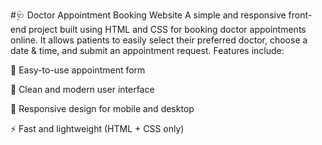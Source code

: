 #🩺 Doctor Appointment Booking Website
A simple and responsive front-end project built using HTML and CSS for booking doctor appointments online.
It allows patients to easily select their preferred doctor, choose a date & time, and submit an appointment request.
Features include:

📅 Easy-to-use appointment form

🎨 Clean and modern user interface

📱 Responsive design for mobile and desktop

⚡ Fast and lightweight (HTML + CSS only)
